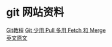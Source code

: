 # git 网站资料

[Git教程](http://blog.jobbole.com/25775/)
[Git 少用 Pull 多用 Fetch 和 Merge ](http://www.oschina.net/translate/git-fetch-and-merge)  
[英文原文](http://longair.net/blog/2009/04/16/git-fetch-and-merge/)  
